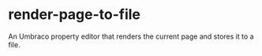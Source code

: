 # render-page-to-file
An Umbraco property editor that renders the current page and stores it to a file.
